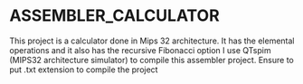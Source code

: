 # ASSEMBLER_CALCULATOR
This project is a calculator done in Mips 32 architecture. It has the elemental operations and it also has the recursive Fibonacci option
I use QTspim (MIPS32 architecture simulator) to compile this assembler project. Ensure to put .txt extension to compile the project
